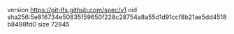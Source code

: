 version https://git-lfs.github.com/spec/v1
oid sha256:5e816734e50835f59650f228c28754a8a55d1d91ccf8b21ae5dd4518b8498fd0
size 72845

